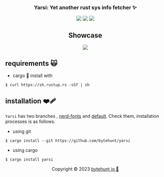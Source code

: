 <h3 align="center">
	<img src="https://raw.githubusercontent.com/catppuccin/catppuccin/main/assets/misc/transparent.png" height="30" width="0px"/>
	Yarsi:&nbsp;Yet another rust sys info fetcher ✨ </a>
	<img src="https://raw.githubusercontent.com/catppuccin/catppuccin/main/assets/misc/transparent.png" height="30" width="0px"/>
</h3>


<p align="center">
	<a href="https://github.com/bytehunt/bytehunt/blob/main/LICENSE"><img src="https://img.shields.io/static/v1.svg?style=for-the-badge&label=License&message=MIT&logoColor=d9e0ee&colorA=363a4f&colorB=b7bdf8"/></a>
	<a href="https://github.com/bytehunt/yarsi/stargazers"><img src="https://img.shields.io/github/stars/bytehunt/yarsi?colorA=363a4f&colorB=b7bdf8&style=for-the-badge"></a>
	<a href="https://github.com/bytehunt/yarsi/issues"><img src="https://img.shields.io/github/issues/bytehunt/yarsi?colorA=363a4f&colorB=f5a97f&style=for-the-badge"></a>
</p>


<h2 align="center">Showcase</h2>
<div style="text-align:center;">
  <img src="https://github.com/pwnwriter/files/raw/main/yarsi/yarsi.gif" >
</div>

									       
## requirements 🙀

- cargo 🦀
   install with 
 ```
$ curl https://sh.rustup.rs -sSf | sh
 ```
 
## installation ❤️‍🩹

`Yarsi` has two branches , [nerd-fonts](https://github.com/bytehunt/yarsi/tree/nerd-fonts) and [default](https://github.com/bytehunt/yarsi). Check them, installation processes is as follows.

- using git
```
$ cargo install --git https://github.com/bytehunt/yarsi
```
- using cargo
```
$ cargo install yarsi
```

<p align="center">
	Copyright &copy; 2023 <a href="https://github.com/bytehunt" target="_blank">bytehunt io 💓</a>
</p>


